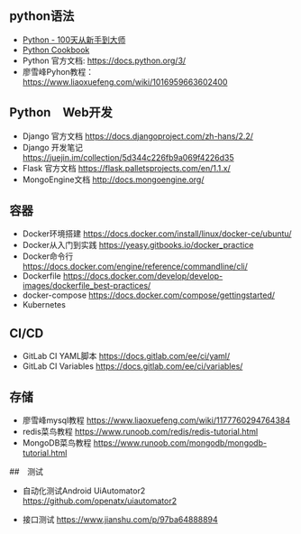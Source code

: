 ## python语法        
- [Python - 100天从新手到大师](https://github.com/jackfrued/Python-100-Days)
- [Python Cookbook](https://python3-cookbook.readthedocs.io/zh_CN/latest/index.html)
- Python 官方文档: https://docs.python.org/3/
- 廖雪峰Pyhon教程：https://www.liaoxuefeng.com/wiki/1016959663602400

## Python　Web开发
- Django 官方文档	https://docs.djangoproject.com/zh-hans/2.2/
- Django 开发笔记	https://juejin.im/collection/5d344c226fb9a069f4226d35
- Flask 官方文档	https://flask.palletsprojects.com/en/1.1.x/
- MongoEngine文档	http://docs.mongoengine.org/

## 容器

- Docker环境搭建	https://docs.docker.com/install/linux/docker-ce/ubuntu/
- Docker从入门到实践	https://yeasy.gitbooks.io/docker_practice
- Docker命令行 https://docs.docker.com/engine/reference/commandline/cli/
- Dockerfile	https://docs.docker.com/develop/develop-images/dockerfile_best-practices/
- docker-compose	https://docs.docker.com/compose/gettingstarted/
- Kubernetes

## CI/CD
- GitLab CI YAML脚本	https://docs.gitlab.com/ee/ci/yaml/
- GitLab CI Variables	https://docs.gitlab.com/ee/ci/variables/

## 存储
- 廖雪峰mysql教程	https://www.liaoxuefeng.com/wiki/1177760294764384
- redis菜鸟教程	https://www.runoob.com/redis/redis-tutorial.html
- MongoDB菜鸟教程	https://www.runoob.com/mongodb/mongodb-tutorial.html

##　测试

- 自动化测试Android UiAutomator2	https://github.com/openatx/uiautomator2

- 接口测试	https://www.jianshu.com/p/97ba64888894